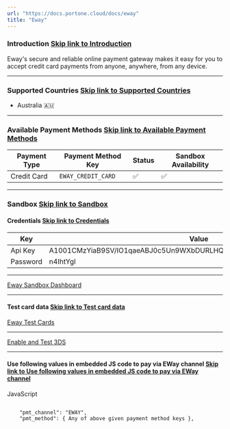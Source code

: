 ```yaml
---
url: "https://docs.portone.cloud/docs/eway"
title: "Eway"
---
```


### Introduction   [Skip link to Introduction](https://docs.portone.cloud/docs/eway\#introduction)

Eway's secure and reliable online payment gateway makes it easy for you to accept credit card payments from anyone, anywhere, from any device.

* * *

### Supported Countries   [Skip link to Supported Countries](https://docs.portone.cloud/docs/eway\#supported-countries)

- Australia 🇦🇺

* * *

### Available Payment Methods   [Skip link to Available Payment Methods](https://docs.portone.cloud/docs/eway\#available-payment-methods)

| Payment Type | Payment Method Key | Status | Sandbox Availability |
| --- | --- | --- | --- |
| Credit Card | `EWAY_CREDIT_CARD` | ✅ | ✅ |

* * *

### Sandbox   [Skip link to Sandbox](https://docs.portone.cloud/docs/eway\#sandbox)

#### Credentials   [Skip link to Credentials](https://docs.portone.cloud/docs/eway\#credentials)

| Key | Value |
| --- | --- |
| Api Key | A1001CMzYiaB9SV/IO1qaeABJ0c5Un9WXbDURLHQaqB+idYxoCPs4WRnavb47rhHQYoKEf |
| Password | n4IhtYgI |

* * *

[Eway Sandbox Dashboard](https://sandbox.myeway.com.au/Login.aspx)

* * *

#### Test card data   [Skip link to Test card data](https://docs.portone.cloud/docs/eway\#test-card-data)

[Eway Test Cards](https://go.eway.io/s/article/Test-Credit-Card-Numbers?language=en_US)

* * *

[Enable and Test 3DS](https://go.eway.io/s/article/How-to-Enable-and-Test-3DS-2-0-in-the-Eway-Sandbox?language=en_US#HowtoforcetheusefoDifferent3DSecureVersions)

* * *

#### Use following values in embedded JS code to pay via EWay channel   [Skip link to Use following values in embedded JS code to pay via EWay channel](https://docs.portone.cloud/docs/eway\#use-following-values-in-embedded-js-code-to-pay-via-eway-channel)

JavaScript

```rdmd-code lang-javascript theme-light

    "pmt_channel": "EWAY",
    "pmt_method": { Any of above given payment method keys },

```
